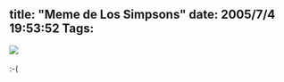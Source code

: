 title: "Meme de Los Simpsons"
date: 2005/7/4 19:53:52
Tags: 
---
<a href="http://www.nohomers.net/content/fun/quiz" target="_blank"><img vspace="0" hspace="0" border="0" src="http://www.nohomers.net/content/fun/quiz/comicbookguy.gif"/></a><br/><br/>
:-(<br/><br/><br/>
